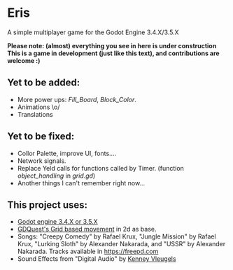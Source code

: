 # Eris
A simple multiplayer game for the Godot Engine 3.4.X/3.5.X

**Please note: (almost) everything you see in here is under construction**  
**This is a game in development (just like this text), and contributions are welcome :)**


## Yet to be added:
* More power ups: *Fill_Board*, *Block_Color*.
* Animations \o/
* Translations


## Yet to be fixed:
* Collor Palette, improve UI, fonts....
* Network signals.
* Replace Yeld calls for functions called by Timer. (function *object_handling* in *grid.gd*)
* Another things I can't remember right now...


## This project uses:
* [Godot engine 3.4.X or 3.5.X](https://godotengine.org/download)
* [GDQuest's Grid based movement](https://github.com/GDQuest/godot-demos) in 2d as base.
* Songs: "Creepy Comedy" by  Rafael Krux, "Jungle Mission" by  Rafael Krux, "Lurking Sloth" by Alexander Nakarada, and "USSR" by Alexander Nakarada. Tracks available in <https://freepd.com>
* Sound Effects from "Digital Audio" by  [Kenney Vleugels](https://kenney.nl/assets/digital-audio)